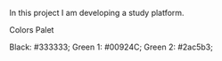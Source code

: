 In this project I am developing a study platform.

Colors Palet

Black: #333333;
Green 1: #00924C;
Green 2: #2ac5b3;
